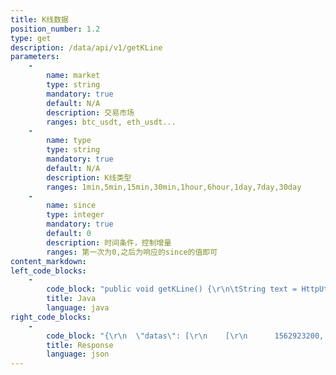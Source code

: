 ```yaml
---
title: K线数据
position_number: 1.2
type: get
description: /data/api/v1/getKLine
parameters:
    -
        name: market
        type: string
        mandatory: true
        default: N/A
        description: 交易市场
        ranges: btc_usdt, eth_usdt...
    -
        name: type
        type: string
        mandatory: true
        default: N/A
        description: K线类型
        ranges: 1min,5min,15min,30min,1hour,6hour,1day,7day,30day
    -
        name: since
        type: integer
        mandatory: true
        default: 0
        description: 时间条件，控制增量
        ranges: 第一次为0,之后为响应的since的值即可
content_markdown:
left_code_blocks:
    -
        code_block: "public void getKLine() {\r\n\tString text = HttpUtil.get(URL + \"/data/api/v1/getKLine?market=btc_usdt&type=1min&since=0\");\r\n\tSystem.out.println(text);\r\n}"
        title: Java
        language: java
right_code_blocks:
    -
        code_block: "{\r\n  \"datas\": [\r\n    [\r\n      1562923200,       //时间戳\r\n      11634.64,         //开盘价\r\n      11637.22,         //最高价\r\n      11627.58,         //最低价\r\n      11631.43,         //收盘价\r\n      1.144578,         //成交量\r\n      13314.16264138    //成交额\r\n    ]\r\n  ],\r\n  \"since\": 1562923200\r\n}"
        title: Response
        language: json
---
```

